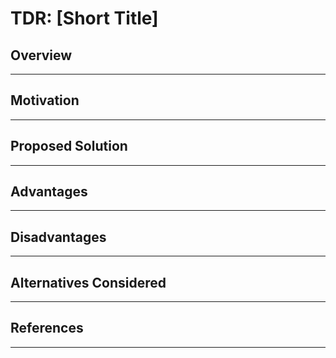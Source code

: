 # TDR: [Short Title]

## Overview
<!-- Brief summary of what you're building or changing and why. -->

---

## Motivation
<!-- Why is this needed? What problem does it solve? -->

---

## Proposed Solution
<!-- What are you implementing? Mention key classes/functions or architectural points. -->

---

## Advantages

<!-- What are the benefits of this solution? -->

---

## Disadvantages

<!-- What are the potential downsides or trade-offs? -->

---

## Alternatives Considered

<!-- What other solutions were considered? Why were they not chosen? -->

---

## References
<!-- Any relevant links, documentation, or resources that support your TDR. -->

---
